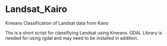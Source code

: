 # Landsat_Kairo

Kmeans Classification of Landsat data from Kairo

Ths is a short script for classifiying Landsat using Kmeans. 
GDAL Library is needed for using rgdal and may need to be installed in addition.







